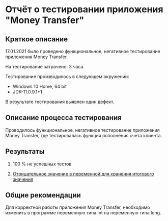 # Отчёт о тестировании приложения "Money Transfer"

## Краткое описание

17.01.2021 было проведено функциональное, негативное  тестирование приложения Money Transfer.

На тестирование затрачено: 3 часа.

Тестирование производилось в следующем окружении:

* Windows 10 Home, 64 bit
* JDK-11.0.9.1+1

В результате тестирования выявлен один дефект.

## Описание процесса тестирования

Проводилось функциональное, негативное тестирование приложения Money Transfer, где тестировалась функция пополнения счета клиента. 

## Результаты

1. 100 % не успешных тестов

1.  [Отрицательное значение в переменной для хранения итогового значения]( https://github.com/verakirillova/java_1_2/issues/1)

## Общие рекомендации

Для корректной работы приложения Money Transfer, необходимо изменить в программе переменную типа int на переменную типа long.


